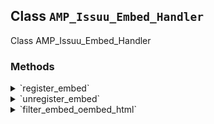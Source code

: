 ## Class `AMP_Issuu_Embed_Handler`

Class AMP_Issuu_Embed_Handler

### Methods
<details>
<summary>`register_embed`</summary>

```php
public register_embed()
```

Register embed.


</details>
<details>
<summary>`unregister_embed`</summary>

```php
public unregister_embed()
```

Unregister embed.


</details>
<details>
<summary>`filter_embed_oembed_html`</summary>

```php
public filter_embed_oembed_html( $return, $url, $attr )
```

Filter oEmbed HTML for Meetup to prepare it for AMP.


</details>
